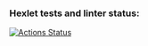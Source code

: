 ### Hexlet tests and linter status:
[![Actions Status](https://github.com/Temalllytera/python-project-50/actions/workflows/hexlet-check.yml/badge.svg)](https://github.com/Temalllytera/python-project-50/actions)
